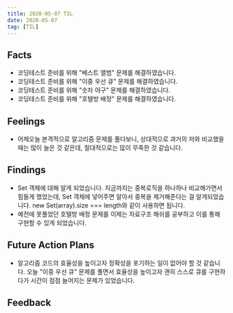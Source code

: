 ```yaml
---
title: 2020-05-07 TIL
date: 2020-05-07
tag: [TIL]
---
```


## Facts

- 코딩테스트 준비를 위해 "베스트 앨범" 문제를 해결하였습니다.
- 코딩테스트 준비를 위해 "이중 우선 큐" 문제를 해결하였습니다.
- 코딩테스트 준비를 위해 "숫자 야구" 문제를 해결하였습니다.
- 코딩테스트 준비를 위해 "호텔방 배정" 문제를 해결하였습니다.

## Feelings

- 어제오늘 본격적으로 알고리즘 문제를 풀다보니, 상대적으로 과거의 저와 비교했을 때는 많이 늘은 것 같은데, 절대적으로는 많이 무족한 것 같습니다.

## Findings

- Set 객체에 대해 알게 되었습니다. 지금까지는 중복로직을 하나하나 비교해가면서 힘들게 했었는데, Set 객체에 넣어주면 알아서 중복을 제거해준다는 걸 알게되었습니다. new Set(array).size === length와 같이 사용하면 됩니다.
- 예전에 못풀었던 호텔방 배정 문제를 이제는 자료구조 해쉬를 공부하고 이를 통해 구현할 수 있게 되었습니다.

## Future Action Plans

- 알고리즘 코드의 효율성을 높이고자 정확성을 포기하는 일이 없어야 할 것 같습니다. 오늘 "이중 우선 큐" 문제를 풀면서 효율성을 높이고자 괜히 스스로 큐를 구현하다가 시간이 점점 늘어지는 문제가 있었습니다.

## Feedback
